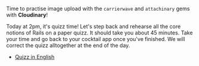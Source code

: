 Time to practise image upload with the `carrierwave` and `attachinary` gems with **Cloudinary**!

Today at 2pm, it's quizz time! Let's step back and rehearse all the core notions of Rails on a paper quizz. It should take you about 45 minutes. Take your time and go back to your cocktail app once you've finished. We will correct the quizz alltogether at the end of the day.

- [Quizz in English](https://github.com/lewagon/quizzes/raw/gh-pages/pdf/4-rails-english.pdf)
